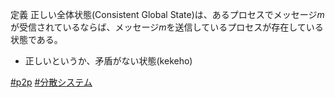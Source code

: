 定義
正しい全体状態(Consistent Global State)は、あるプロセスでメッセージ$m$が受信されているならば、メッセージ$m$を送信しているプロセスが存在している状態である。

- 正しいというか、矛盾がない状態(kekeho)

[#p2p](p2p) [#分散システム](分散システム.md)
